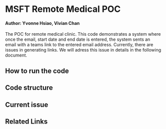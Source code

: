 # MSFT Remote Medical POC
#### Author: Yvonne Hsiao, Vivian Chan

The POC for remote medical clinic.
This code demonstrates a system where once the email, start date and end date is entered, the system sents an email with a teams link to the entered email address.
Currently, there are issues in generating links.
We will adress this issue in details in the following document.

## How to run the code


## Code structure


## Current issue



## Related Links

